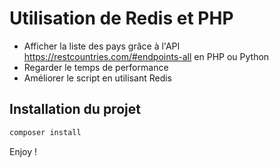 # Utilisation de Redis et PHP
- Afficher la liste des pays grâce à l'API https://restcountries.com/#endpoints-all en PHP ou Python
- Regarder le temps de performance
- Améliorer le script en utilisant Redis

## Installation du projet

```bash
composer install
```

Enjoy !